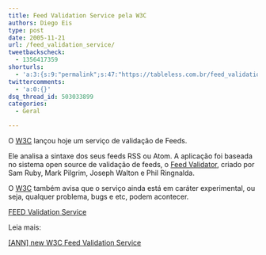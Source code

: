 ```yaml
---
title: Feed Validation Service pela W3C
authors: Diego Eis
type: post
date: 2005-11-21
url: /feed_validation_service/
tweetbackscheck:
  - 1356417359
shorturls:
  - 'a:3:{s:9:"permalink";s:47:"https://tableless.com.br/feed_validation_service";s:7:"tinyurl";s:26:"https://tinyurl.com/3m9y88q";s:4:"isgd";s:19:"https://is.gd/mHP5L2";}'
twittercomments:
  - 'a:0:{}'
dsq_thread_id: 503033899
categories:
  - Geral

---
```

O [W3C][1] lançou hoje um serviço de validação de Feeds.
  
Ele analisa a sintaxe dos seus feeds RSS ou Atom. A aplicação foi baseada no sistema open source de validação de feeds, o [Feed Validator][2], criado por Sam Ruby, Mark Pilgrim, Joseph Walton e Phil Ringnalda.

O [W3C][1] também avisa que o serviço ainda está em caráter experimental, ou seja, qualquer problema, bugs e etc, podem acontecer.

[FEED Validation Service][3]

Leia mais:
  
[[ANN] new W3C Feed Validation Service][4]

 [1]: https://www.w3.org/ "World Wide Web Consortium"
 [2]: https://feedvalidator.org/
 [3]: https://validator.w3.org/feed/
 [4]: https://lists.w3.org/Archives/Public/www-validator/2005Nov/0083